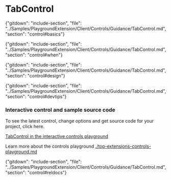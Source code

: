 ﻿# TabControl

{"gitdown": "include-section", "file": "../Samples/PlaygroundExtension/Client/Controls/Guidance/TabControl.md", "section": "control#basics"}

<!-- TODO get an IMAGE to embed here -->

<!-- TODO get an SAMPLE CODE to embed here -->

{"gitdown": "include-section", "file": "../Samples/PlaygroundExtension/Client/Controls/Guidance/TabControl.md", "section": "control#when"}

{"gitdown": "include-section", "file": "../Samples/PlaygroundExtension/Client/Controls/Guidance/TabControl.md", "section": "control#design"}

{"gitdown": "include-section", "file": "../Samples/PlaygroundExtension/Client/Controls/Guidance/TabControl.md", "section": "control#devtips"}

### Interactive control and sample source code
To see the latest control, change options and get source code for your project, click here.

<a href="https://ms.portal.azure.com/?Microsoft_Azure_Playground=true#blade/Microsoft_Azure_Playground/ControlsIndexBlade/TabControl_create_Playground" target="_blank">TabControl in the interactive controls playground</a>

Learn more about the controls playground [./top-extensions-controls-playground.md](./top-extensions-controls-playground.md)


{"gitdown": "include-section", "file": "../Samples/PlaygroundExtension/Client/Controls/Guidance/TabControl.md", "section": "control#reldocs"}

